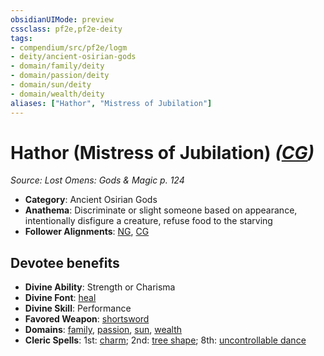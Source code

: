 ```yaml
---
obsidianUIMode: preview
cssclass: pf2e,pf2e-deity
tags:
- compendium/src/pf2e/logm
- deity/ancient-osirian-gods
- domain/family/deity
- domain/passion/deity
- domain/sun/deity
- domain/wealth/deity
aliases: ["Hathor", "Mistress of Jubilation"]
---
```

# Hathor (Mistress of Jubilation) *([CG](/rules/traits/chaotic-good-b1.md))*  
*Source: Lost Omens: Gods & Magic p. 124*  

- **Category**: Ancient Osirian Gods
- **Anathema**: Discriminate or slight someone based on appearance, intentionally disfigure a creature, refuse food to the starving
- **Follower Alignments**: [NG](/rules/traits/neutral-good-b1.md), [CG](/rules/traits/chaotic-good-b1.md)

## Devotee benefits

- **Divine Ability**: Strength or Charisma
- **Divine Font**: [heal](/compendium/spells/heal.md)
- **Divine Skill**: Performance
- **Favored Weapon**: [shortsword](/compendium/equipment/items/shortsword.md)
- **Domains**: [family](/compendium/setting/domains.md#Family), [passion](/compendium/setting/domains.md#Passion), [sun](/compendium/setting/domains.md#Sun), [wealth](/compendium/setting/domains.md#Wealth)
- **Cleric Spells**: 1st: [charm](/compendium/spells/charm.md); 2nd: [tree shape](/compendium/spells/tree-shape.md); 8th: [uncontrollable dance](/compendium/spells/uncontrollable-dance.md)